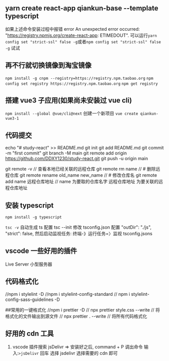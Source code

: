 ## yarn create react-app qiankun-base --template typescript

如果上述命令安装过程中报错 error An unexpected error occurred: "https://registry.npmjs.org/create-react-app: ETIMEDOUT".
可以运行`yarn config set "strict-ssl" false -g`或者`npm config set "strict-ssl" false -g` 试试

## 再不行就切换镜像到淘宝镜像

`npm install -g cnpm --registry=https://registry.npm.taobao.org`
`npm config set registry https://registry.npm.taobao.org`
`npm get registry`

## 搭建 vue3 子应用(如果尚未安装过 vue cli)

`npm install --global @vue/cli@next`
创建一个新项目
`vue create qiankun-vue3-1`

## 代码提交

echo "# study-react" >> README.md
git init
git add README.md
git commit -m "first commit"
git branch -M main
git remote add origin https://github.com/DDXY1230/study-react.git
git push -u origin main

git remote -v // 查看本地已经关联的远程仓库
git remote rm name // # 删除远程仓库
git remote rename old_name new_name // # 修改仓库名
git remote add name 远程仓库地址 // name 为要取的仓库名字 远程仓库地址 为要关联的远程仓库地址

## 安装 typescript

`npm install -g typescript`

`tsc -v`
自动生成 ts 配置
tsc --init
修改 tsconfig.json 配置
"outDir": "./js",
"strict": false,
然后启动监视任务: 终端-》运行任务=〉监视 tsconfig.jsons

## vscode 一些好用的插件

Live Server 小型服务器

## 代码格式化

//npm i stylelint -D
//npm i stylelint-config-standard
// npm i stylelint-config-sass-guidelines -D

##常用的一键格式化
//npm i prettier -D
// npx prettier style.css --write // 将格式化的文件输出到源文件
// npx prettier . --write // 将所有代码格式化

## 好用的 cdn 工具

1. vscode 插件搜索 jsDelivr => 安装好之后, command + P 调出命令 输入:`>jsDelivr` 回车
   选择 jsdelivr 选择需要的 cdn 即可

